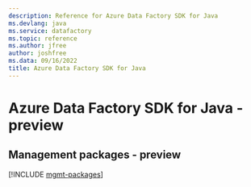 ```yaml
---
description: Reference for Azure Data Factory SDK for Java
ms.devlang: java
ms.service: datafactory
ms.topic: reference
ms.author: jfree
author: joshfree
ms.data: 09/16/2022
title: Azure Data Factory SDK for Java
---
```

# Azure Data Factory SDK for Java - preview

## Management packages - preview
[!INCLUDE [mgmt-packages](data-factory-mgmt-index.md)]